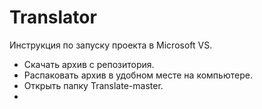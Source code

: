 # Translator
Инструкция по запуску проекта в Microsoft VS.
- Скачать архив с репозитория.
- Распаковать архив в удобном месте на компьютере.
- Открыть папку Translate-master.
- 
